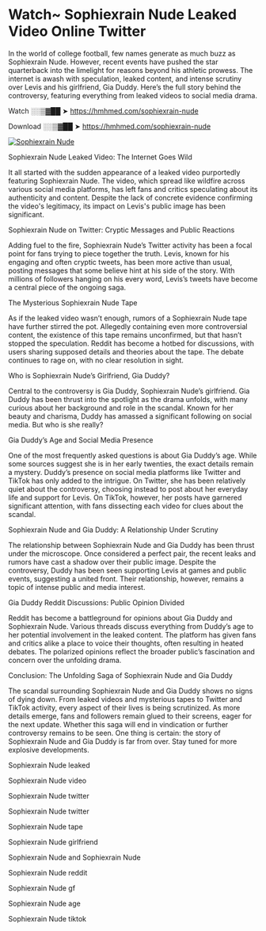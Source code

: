 # Watch~ Sophiexrain Nude Leaked Video Online Twitter

In the world of college football, few names generate as much buzz as Sophiexrain Nude. However, recent events have pushed the star quarterback into the limelight for reasons beyond his athletic prowess. The internet is awash with speculation, leaked content, and intense scrutiny over Levis and his girlfriend, Gia Duddy. Here’s the full story behind the controversy, featuring everything from leaked videos to social media drama.

Watch ░░▒▓██ ➤ https://hmhmed.com/sophiexrain-nude

Download ░░▒▓██ ➤ https://hmhmed.com/sophiexrain-nude

[![Sophiexrain Nude](https://i.imgur.com/dJHk4Zq.gif)](https://hmhmed.com/sophiexrain-nude)

Sophiexrain Nude Leaked Video: The Internet Goes Wild

It all started with the sudden appearance of a leaked video purportedly featuring Sophiexrain Nude. The video, which spread like wildfire across various social media platforms, has left fans and critics speculating about its authenticity and content. Despite the lack of concrete evidence confirming the video's legitimacy, its impact on Levis's public image has been significant.

Sophiexrain Nude on Twitter: Cryptic Messages and Public Reactions

Adding fuel to the fire, Sophiexrain Nude’s Twitter activity has been a focal point for fans trying to piece together the truth. Levis, known for his engaging and often cryptic tweets, has been more active than usual, posting messages that some believe hint at his side of the story. With millions of followers hanging on his every word, Levis’s tweets have become a central piece of the ongoing saga.

The Mysterious Sophiexrain Nude Tape

As if the leaked video wasn’t enough, rumors of a Sophiexrain Nude tape have further stirred the pot. Allegedly containing even more controversial content, the existence of this tape remains unconfirmed, but that hasn’t stopped the speculation. Reddit has become a hotbed for discussions, with users sharing supposed details and theories about the tape. The debate continues to rage on, with no clear resolution in sight.

Who is Sophiexrain Nude’s Girlfriend, Gia Duddy?

Central to the controversy is Gia Duddy, Sophiexrain Nude’s girlfriend. Gia Duddy has been thrust into the spotlight as the drama unfolds, with many curious about her background and role in the scandal. Known for her beauty and charisma, Duddy has amassed a significant following on social media. But who is she really?

Gia Duddy’s Age and Social Media Presence

One of the most frequently asked questions is about Gia Duddy’s age. While some sources suggest she is in her early twenties, the exact details remain a mystery. Duddy’s presence on social media platforms like Twitter and TikTok has only added to the intrigue. On Twitter, she has been relatively quiet about the controversy, choosing instead to post about her everyday life and support for Levis. On TikTok, however, her posts have garnered significant attention, with fans dissecting each video for clues about the scandal.

Sophiexrain Nude and Gia Duddy: A Relationship Under Scrutiny

The relationship between Sophiexrain Nude and Gia Duddy has been thrust under the microscope. Once considered a perfect pair, the recent leaks and rumors have cast a shadow over their public image. Despite the controversy, Duddy has been seen supporting Levis at games and public events, suggesting a united front. Their relationship, however, remains a topic of intense public and media interest.

Gia Duddy Reddit Discussions: Public Opinion Divided

Reddit has become a battleground for opinions about Gia Duddy and Sophiexrain Nude. Various threads discuss everything from Duddy’s age to her potential involvement in the leaked content. The platform has given fans and critics alike a place to voice their thoughts, often resulting in heated debates. The polarized opinions reflect the broader public’s fascination and concern over the unfolding drama.

Conclusion: The Unfolding Saga of Sophiexrain Nude and Gia Duddy

The scandal surrounding Sophiexrain Nude and Gia Duddy shows no signs of dying down. From leaked videos and mysterious tapes to Twitter and TikTok activity, every aspect of their lives is being scrutinized. As more details emerge, fans and followers remain glued to their screens, eager for the next update. Whether this saga will end in vindication or further controversy remains to be seen. One thing is certain: the story of Sophiexrain Nude and Gia Duddy is far from over. Stay tuned for more explosive developments.

Sophiexrain Nude leaked

Sophiexrain Nude video

Sophiexrain Nude twitter

Sophiexrain Nude twitter

Sophiexrain Nude tape

Sophiexrain Nude girlfriend

Sophiexrain Nude and Sophiexrain Nude

Sophiexrain Nude reddit

Sophiexrain Nude gf

Sophiexrain Nude age

Sophiexrain Nude tiktok
